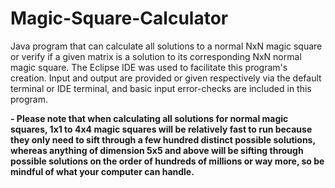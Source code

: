 # Magic-Square-Calculator
Java program that can calculate all solutions to a normal NxN magic square or verify if a given matrix is a solution to its corresponding NxN normal magic square. The Eclipse IDE 
was used to facilitate this program's creation. Input and output are provided or given respectively via the default terminal or IDE terminal, and basic input error-checks are included in this program. 

**- Please note that when calculating all solutions for normal magic squares, 1x1 to 4x4 magic squares will be relatively fast to run because they only need to sift through a few hundred distinct possible solutions, whereas anything of dimension 5x5 and above will be sifting through possible solutions on the order of hundreds of millions or way more, so be mindful of what your computer can handle.**

